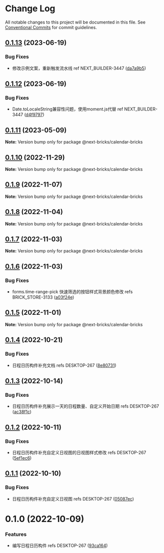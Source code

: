 # Change Log

All notable changes to this project will be documented in this file.
See [Conventional Commits](https://conventionalcommits.org) for commit guidelines.

## [0.1.13](https://github.com/easyops-cn/next-basics/compare/@next-bricks/calendar-bricks@0.1.12...@next-bricks/calendar-bricks@0.1.13) (2023-06-19)


### Bug Fixes

* 修改示例文案，重新触发流水线 ref NEXT_BUILDER-3447 ([da7a9b5](https://github.com/easyops-cn/next-basics/commit/da7a9b5024db7431e28aaf55833fa70dcf600ca0))





## [0.1.12](https://github.com/easyops-cn/next-basics/compare/@next-bricks/calendar-bricks@0.1.11...@next-bricks/calendar-bricks@0.1.12) (2023-06-19)


### Bug Fixes

* Date.toLocaleString兼容性问题，使用moment.js代替 ref NEXT_BUILDER-3447 ([d4f9797](https://github.com/easyops-cn/next-basics/commit/d4f97972e8c3fe07ea9e81fed55f3de2db4bd398))





## [0.1.11](https://github.com/easyops-cn/next-basics/compare/@next-bricks/calendar-bricks@0.1.10...@next-bricks/calendar-bricks@0.1.11) (2023-05-09)

**Note:** Version bump only for package @next-bricks/calendar-bricks

## [0.1.10](https://github.com/easyops-cn/next-basics/compare/@next-bricks/calendar-bricks@0.1.9...@next-bricks/calendar-bricks@0.1.10) (2022-11-29)

**Note:** Version bump only for package @next-bricks/calendar-bricks

## [0.1.9](https://github.com/easyops-cn/next-basics/compare/@next-bricks/calendar-bricks@0.1.8...@next-bricks/calendar-bricks@0.1.9) (2022-11-07)

**Note:** Version bump only for package @next-bricks/calendar-bricks

## [0.1.8](https://github.com/easyops-cn/next-basics/compare/@next-bricks/calendar-bricks@0.1.7...@next-bricks/calendar-bricks@0.1.8) (2022-11-04)

**Note:** Version bump only for package @next-bricks/calendar-bricks

## [0.1.7](https://github.com/easyops-cn/next-basics/compare/@next-bricks/calendar-bricks@0.1.6...@next-bricks/calendar-bricks@0.1.7) (2022-11-03)

**Note:** Version bump only for package @next-bricks/calendar-bricks

## [0.1.6](https://github.com/easyops-cn/next-basics/compare/@next-bricks/calendar-bricks@0.1.5...@next-bricks/calendar-bricks@0.1.6) (2022-11-03)

### Bug Fixes

- forms.time-range-pick 快速筛选的按钮样式背景颜色修改 refs BRICK_STORE-3133 ([a03f24e](https://github.com/easyops-cn/next-basics/commit/a03f24efe2bf98753c1009aa9fc40ca16299cbb5))

## [0.1.5](https://github.com/easyops-cn/next-basics/compare/@next-bricks/calendar-bricks@0.1.4...@next-bricks/calendar-bricks@0.1.5) (2022-11-01)

**Note:** Version bump only for package @next-bricks/calendar-bricks

## [0.1.4](https://github.com/easyops-cn/next-basics/compare/@next-bricks/calendar-bricks@0.1.3...@next-bricks/calendar-bricks@0.1.4) (2022-10-21)

### Bug Fixes

- 日程日历构件补充文档 refs DESKTOP-267 ([8e80731](https://github.com/easyops-cn/next-basics/commit/8e807310c66e013802d3a7d3497ac2b0bf952b15))

## [0.1.3](https://github.com/easyops-cn/next-basics/compare/@next-bricks/calendar-bricks@0.1.2...@next-bricks/calendar-bricks@0.1.3) (2022-10-14)

### Bug Fixes

- 日程日历构件补充展示一天的日程数量、自定义开始日期 refs DESKTOP-267 ([ac38f1c](https://github.com/easyops-cn/next-basics/commit/ac38f1cb69afceaa14ef4b0b36c7f10887bb0333))

## [0.1.2](https://github.com/easyops-cn/next-basics/compare/@next-bricks/calendar-bricks@0.1.1...@next-bricks/calendar-bricks@0.1.2) (2022-10-11)

### Bug Fixes

- 日程日历构件补充自定义日视图的日视图样式修改 refs DESKTOP-267 ([5ef1ec6](https://github.com/easyops-cn/next-basics/commit/5ef1ec655579beee704b11d01bbdb3d037c7b694))

## [0.1.1](https://github.com/easyops-cn/next-basics/compare/@next-bricks/calendar-bricks@0.1.0...@next-bricks/calendar-bricks@0.1.1) (2022-10-10)

### Bug Fixes

- 日程日历构件补充自定义日视图 refs DESKTOP-267 ([05087ec](https://github.com/easyops-cn/next-basics/commit/05087eceb4786680e3802a0b92a81bba7457a566))

# 0.1.0 (2022-10-09)

### Features

- 编写日程日历构件 refs DESKTOP-267 ([93ca164](https://github.com/easyops-cn/next-basics/commit/93ca1642994994b22762340b966e8659c72c778a))
